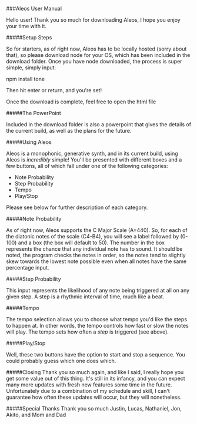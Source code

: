 ###Aleos User Manual

Hello user! Thank you so much for downloading Aleos, I hope you enjoy your time with it.

#####Setup Steps

So for starters, as of right now, Aleos has to be locally hosted (sorry about that), so please download node for your OS, which has been included in the download folder. Once you have node downloaded, the process is super simple, simply input:

npm install tone

Then hit enter or return, and you're set!

Once the download is complete, feel free to open the html file

#####The PowerPoint

Included in the download folder is also a powerpoint that gives the details of the current build, as well as the plans for the future.

#####Using Aleos

Aleos is a monophonic, generative synth, and in its current build, using Aleos is *incredibly* simple! You'll be presented with different boxes and a few buttons, all of which fall under one of the following categories:

* Note Probability
* Step Probability
* Tempo
* Play/Stop

Please see below for further description of each category.

#####Note Probability

As of right now, Aleos supports the C Major Scale (A=440). So, for each of the diatonic notes of the scale (C4-B4), you will see a label followed by (0-100) and a box (the box will default to 50). The number in the box represents the chance that any individual note has to sound. It should be noted, the program checks the notes in order, so the notes tend to slightly skew towards the lowest note possible even when all notes have the same percentage input.

#####Step Probability

This input represents the likelihood of any note being triggered at all on any given step. A step is a rhythmic interval of time, much like a beat.

#####Tempo

The tempo selection allows you to choose what tempo you'd like the steps to happen at. In other words, the tempo controls how fast or slow the notes will play. The tempo sets how often a *step* is triggered (see above).

#####Play/Stop

Well, these two buttons have the option to start and stop a sequence. You could probably guess which one does which.


#####Closing
Thank you so much again, and like I said, I really hope you get some value out of this thing. It's still in its infancy, and you can expect many more updates with fresh new features some time in the future. Unfortunately due to a combination of my schedule and skill, I can't guarantee how often these updates will occur, but they will nonetheless.

#####Special Thanks
Thank you so much Justin, Lucas, Nathaniel, Jon, Akito, and Mom and Dad